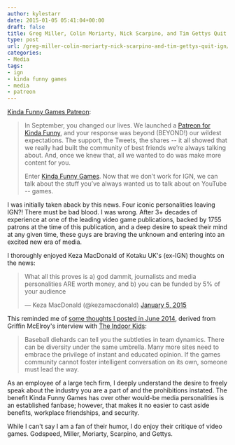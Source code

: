 ```yaml
---
author: kylestarr
date: 2015-01-05 05:41:04+00:00
draft: false
title: Greg Miller, Colin Moriarty, Nick Scarpino, and Tim Gettys Quit IGN
type: post
url: /greg-miller-colin-moriarty-nick-scarpino-and-tim-gettys-quit-ign/
categories:
- Media
tags:
- ign
- kinda funny games
- media
- patreon
---
```


[Kinda Funny Games Patreon](http://www.patreon.com/kindafunnygames):

> In September, you changed our lives. We launched a [Patreon for Kinda Funny](http://www.patreon.com/kindafunny), and your response was beyond (BEYOND!) our wildest expectations. The support, the Tweets, the shares -- it all showed that we really had built the community of best friends we’re always talking about. And, once we knew that, all we wanted to do was make more content for you.
>
> Enter [Kinda Funny Games](http://www.youtube.com/kindafunnygames). Now that we don’t work for IGN, we can talk about the stuff you’ve always wanted us to talk about on YouTube -- games.

I was initially taken aback by this news. Four iconic personalities leaving IGN?! There must be bad blood. I was wrong. After 3+ decades of experience at one of the leading video game publications, backed by 1755 patrons at the time of this publication, and a deep desire to speak their mind at any given time, these guys are braving the unknown and entering into an excited new era of media.

I thoroughly enjoyed Keza MacDonald of Kotaku UK's (ex-IGN) thoughts on the news:

> What all this proves is a) god dammit, journalists and media personalities ARE worth money, and b) you can be funded by 5% of your audience
>
> — Keza MacDonald (@kezamacdonald) [January 5, 2015](https://twitter.com/kezamacdonald/status/552157076747980800)

This reminded me of [some thoughts I posted in June 2014](/2014/06/17/personality/), derived from Griffin McElroy's interview with [The Indoor Kids](https://itunes.apple.com/us/podcast/indoor-kids-kumail-nanjiani/id450637314):

> Baseball diehards can tell you the subtleties in team dynamics. There can be diversity under the same umbrella. Many more sites need to embrace the privilege of instant and educated opinion. If the games community cannot foster intelligent conversation on its own, someone must lead the way.

As an employee of a large tech firm, I deeply understand the desire to freely speak about the industry you are a part of and the prohibitions instated. The benefit Kinda Funny Games has over other would-be media personalities is an established fanbase; however, that makes it no easier to cast aside benefits, workplace friendships, and security.

While I can't say I am a fan of their humor, I do enjoy their critique of video games. Godspeed, Miller, Moriarty, Scarpino, and Gettys.
